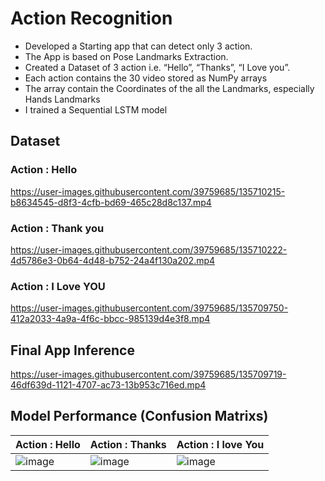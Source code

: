 # Action Recognition
- Developed a Starting app that can detect only 3 action.
- The App is based on Pose Landmarks Extraction.
- Created a Dataset of 3 action i.e. “Hello”, “Thanks”, “I Love you”.
- Each action contains the 30 video stored as NumPy arrays
- The array contain the Coordinates of the all the Landmarks, especially Hands Landmarks
- I trained a Sequential LSTM model 

## Dataset
### Action : Hello


https://user-images.githubusercontent.com/39759685/135710215-b8634545-d8f3-4cfb-bd69-465c28d8c137.mp4


### Action : Thank you


https://user-images.githubusercontent.com/39759685/135710222-4d5786e3-0b64-4d48-b752-24a4f130a202.mp4



### Action : I Love YOU

https://user-images.githubusercontent.com/39759685/135709750-412a2033-4a9a-4f6c-bbcc-985139d4e3f8.mp4
## Final App Inference



https://user-images.githubusercontent.com/39759685/135709719-46df639d-1121-4707-ac73-13b953c716ed.mp4

## Model Performance (Confusion Matrixs)
| Action : Hello | Action : Thanks | Action : I love You |
| ----------------------------------------- | --------------------------------- | ------------------------------|   
| ![image](https://user-images.githubusercontent.com/39759685/135710358-61d63aca-5885-403a-9bf3-ed9e66712d34.png) | ![image](https://user-images.githubusercontent.com/39759685/135710376-38a0205b-4176-4ddb-892d-24857e0931fb.png) | ![image](https://user-images.githubusercontent.com/39759685/135710384-0579dbbf-7810-4d36-9aaa-2c3f59e76eca.png) |

